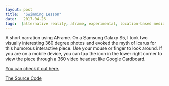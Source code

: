 ```yaml
---
layout: post
title:  "Swimming Lesson"
date:   2017-04-26
tags:  [alternative reality, aframe, experimental, location-based media, northwestern, webVR]
---
```

A short narration using AFrame. On a Samsung Galaxy S5, I took two visually interesting 360 degree photos and evoked the myth of Icarus for this humorous interactive piece. Use your mouse or finger to look around. If you are on a mobile device, you can tap the icon in the lower right corner to view the piece through a 360 video headset like Google Cardboard.

[You can check it out here.](https://icarus.glitch.me/)

[The Source Code](https://glitch.com/edit/#!/icarus)

